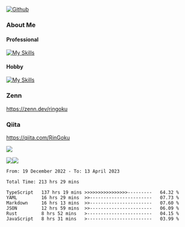 [![Github](https://img.shields.io/github/followers/RinGoku?label=Follow&style=social)](https://github.com/RinGoku)

### About Me
#### Professional
[![My Skills](https://skillicons.dev/icons?i=react,ts,js,nodejs,java,graphql,firebase,githubactions&theme=light)](https://skillicons.dev)
#### Hobby
[![My Skills](https://skillicons.dev/icons?i=unity,rust,py&theme=light)](https://skillicons.dev)

### Zenn
https://zenn.dev/ringoku
### Qiita
https://qiita.com/RinGoku


![](https://github-profile-summary-cards.vercel.app/api/cards/profile-details?username=RinGoku&theme=default)

![](https://github-profile-summary-cards.vercel.app/api/cards/repos-per-language?username=RinGoku&theme=default)![](https://github-profile-summary-cards.vercel.app/api/cards/stats?username=RinGoku&theme=default)

<!--START_SECTION:waka-->

```text
From: 19 December 2022 - To: 13 April 2023

Total Time: 213 hrs 29 mins

TypeScript   137 hrs 19 mins >>>>>>>>>>>>>>>>---------   64.32 %
YAML         16 hrs 29 mins  >>-----------------------   07.73 %
Markdown     16 hrs 13 mins  >>-----------------------   07.60 %
JSON         12 hrs 59 mins  >>-----------------------   06.09 %
Rust         8 hrs 52 mins   >------------------------   04.15 %
JavaScript   8 hrs 31 mins   >------------------------   03.99 %
```

<!--END_SECTION:waka-->
